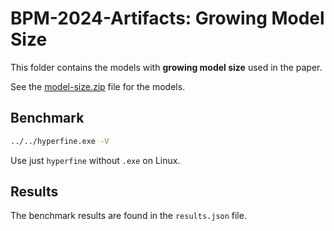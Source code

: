 # BPM-2024-Artifacts: Growing Model Size

This folder contains the models with **growing model size** used in the paper.

See the [model-size.zip](./model-size.zip) file for the models.

## Benchmark

```bash
../../hyperfine.exe -V
```
Use just `hyperfine` without `.exe` on Linux.

## Results

The benchmark results are found in the `results.json` file.